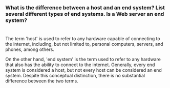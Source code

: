 ### What is the difference between a host and an end system? List several different types of end systems. Is a Web server an end system?

#

The term 'host' is used to refer to any hardware capable of connecting to the internet, including, but not limited to, personal computers, servers, and phones, among others.

On the other hand, 'end system' is the term used to refer to any hardware that also has the ability to connect to the internet. Generally, every end system is considered a host, but not every host can be considered an end system. Despite this conceptual distinction, there is no substantial difference between the two terms.
